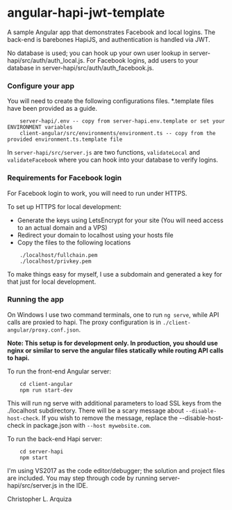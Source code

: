 # angular-hapi-jwt-template

A sample Angular app that demonstrates Facebook and local logins. The back-end is barebones HapiJS, and authentication is handled via JWT.

No database is used; you can hook up your own user lookup in server-hapi/src/auth/auth_local.js. For Facebook logins, add users to your database in server-hapi/src/auth/auth_facebook.js.

### Configure your app

You will need to create the following configurations files. *.template files have been provided as a guide.

```
    server-hapi/.env -- copy from server-hapi.env.template or set your ENVIRONMENT variables
    client-angular/src/environments/environment.ts -- copy from the provided environment.ts.template file
```

In `server-hapi/src/server.js` are two functions, `validateLocal` and `validateFacebook` where you can hook into your database to verify logins.


### Requirements for Facebook login

For Facebook login to work, you will need to run under HTTPS.

To set up HTTPS for local development:
- Generate the keys using LetsEncrypt for your site (You will need access to an actual domain and a VPS)
- Redirect your domain to localhost using your hosts file
- Copy the files to the following locations
```
    ./localhost/fullchain.pem
    ./localhost/privkey.pem
```
To make things easy for myself, I use a subdomain and generated a key for that just for local development.

### Running the app

On Windows I use two command terminals, one to run `ng serve`, while API calls are proxied to hapi.
The proxy configuration is in `./client-angular/proxy.conf.json`.

**Note: This setup is for development only. In production, you should use nginx or similar to serve the angular files statically while routing API calls to hapi.**

To run the front-end Angular server:
```
    cd client-angular
    npm run start-dev
```
This will run ng serve with additional parameters to load SSL keys from the ./localhost subdirectory.
There will be a scary message about `--disable-host-check`. If you wish to remove the message, replace the --disable-host-check in package.json with `--host mywebsite.com`.

To run the back-end Hapi server:
```
    cd server-hapi
    npm start
```


I'm using VS2017 as the code editor/debugger; the solution and project files are included. You may step through code by running server-hapi/src/server.js in the IDE.

Christopher L. Arquiza
